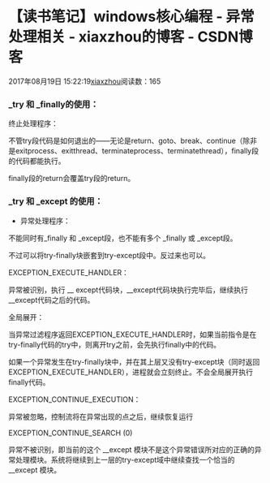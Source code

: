 # 【读书笔记】windows核心编程 - 异常处理相关 - xiaxzhou的博客 - CSDN博客





2017年08月19日 15:22:19[xiaxzhou](https://me.csdn.net/xiaxzhou)阅读数：165








### _try 和       _finally的使用：

终止处理程序：

不管try段代码是如何退出的——无论是return、goto、break、continue（除非是exitprocess、exitthread、terminateprocess、terminatethread），finally段的代码都能执行。

finally段的return会覆盖try段的return。

### _try  和  _except  的使用：
- 异常处理程序：

不能同时有_finally 和 _except段，也不能有多个 _finally  或  _except段。 

不过可以将try-finally块嵌套到try-except段中。反过来也可以。

> 
EXCEPTION_EXECUTE_HANDLER：


异常被识别，执行 __ except代码块，__except代码块执行完毕后，继续执行 __except代码之后的代码。

全局展开：

当异常过滤程序返回EXCEPTION_EXECUTE_HANDLER时，如果当前指令是在try-finally代码的try中，则离开try之前，会先执行finally中的代码。

如果一个异常发生在try-finally块中，并在其上层又没有try-except块（同时返回EXCEPTION_EXECUTE_HANDLER），进程就会立刻终止。不会全局展开执行finally代码。

> 
EXCEPTION_CONTINUE_EXECUTION：


异常被忽略，控制流将在异常出现的点之后，继续恢复运行

> 
EXCEPTION_CONTINUE_SEARCH (0) 


异常不被识别，即当前的这个 __except 模块不是这个异常错误所对应的正确的异常处理模块。系统将继续到上一层的try-except域中继续查找一个恰当的 __except 模块。



